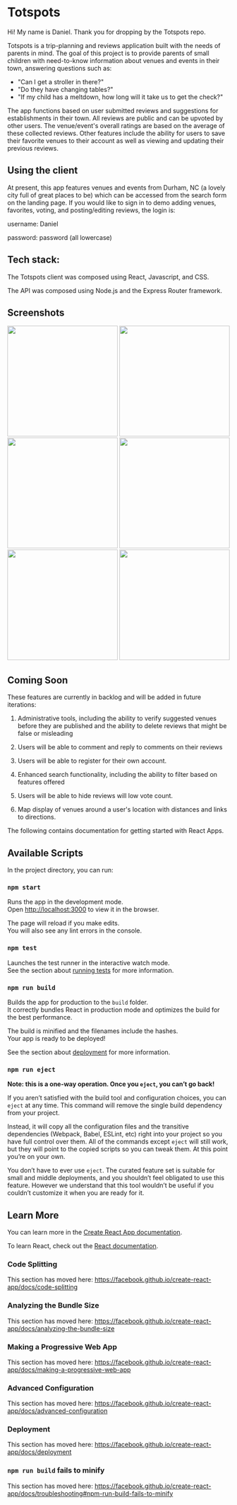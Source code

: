 # Totspots

Hi! My name is Daniel. Thank you for dropping by the Totspots repo.

Totspots is a trip-planning and reviews application built with the needs of parents in mind. The goal of this project is to provide parents of small children with need-to-know information about venues and events in their town, answering questions such as:
<ul>
<li>"Can I get a stroller in there?"</li>
<li>"Do they have changing tables?"</li>
<li>"If my child has a meltdown, how long will it take us to get the check?"</li>
</ul>
<p>The app functions based on user submitted reviews and suggestions for establishments in their town. All reviews are public and can be upvoted by other users. The venue/event's overall ratings are based on the average of these collected reviews.  Other features include the ability for users to save their favorite venues to their account as well as viewing and updating their previous reviews.</p>

## Using the client

At present, this app features venues and events from Durham, NC (a lovely city full of great places to be) which can be accessed from the search form on the landing page. If you would like to sign in to demo adding venues, favorites, voting, and posting/editing reviews, the login is: 

<p>username: Daniel</p>
<p>password: password (all lowercase)</p>

## Tech stack: 

The Totspots client was composed using React, Javascript, and CSS.

The API was composed using Node.js and the Express Router framework. 

## Screenshots

<img src="https://user-images.githubusercontent.com/52935999/70148705-ab0d1480-1674-11ea-800f-ee2bfbb657ec.png" width="250"/>


<img src="https://user-images.githubusercontent.com/52935999/70148706-ab0d1480-1674-11ea-8285-8cec5b33c0f9.png" width="250"/>

<img src="https://user-images.githubusercontent.com/52935999/70148707-ab0d1480-1674-11ea-86be-d6340b01cb0d.png" width="250"/>


<img src="https://user-images.githubusercontent.com/52935999/70148708-ab0d1480-1674-11ea-8cd3-080830518246.png" width="250"/>

<img src="https://user-images.githubusercontent.com/52935999/70148709-ab0d1480-1674-11ea-8a0b-5fe0d86b9546.png" width="250"/>

<img src="https://user-images.githubusercontent.com/52935999/70148710-aba5ab00-1674-11ea-879c-63f845eff3d9.png" width="250"/>




## Coming Soon

These features are currently in backlog and will be added in future iterations:

1. Administrative tools, including the ability to verify suggested venues before they are published and the ability to delete reviews that might be false or misleading

2. Users will be able to comment and reply to comments on their reviews

3. Users will be able to register for their own account. 

4. Enhanced search functionality, including the ability to filter based on features offered

5. Users will be able to hide reviews will low vote count. 

6. Map display of venues around a user's location with distances and links to directions. 


The following contains documentation for getting started with React Apps. 

## Available Scripts

In the project directory, you can run:

### `npm start`

Runs the app in the development mode.<br />
Open [http://localhost:3000](http://localhost:3000) to view it in the browser.

The page will reload if you make edits.<br />
You will also see any lint errors in the console.

### `npm test`

Launches the test runner in the interactive watch mode.<br />
See the section about [running tests](https://facebook.github.io/create-react-app/docs/running-tests) for more information.

### `npm run build`

Builds the app for production to the `build` folder.<br />
It correctly bundles React in production mode and optimizes the build for the best performance.

The build is minified and the filenames include the hashes.<br />
Your app is ready to be deployed!

See the section about [deployment](https://facebook.github.io/create-react-app/docs/deployment) for more information.

### `npm run eject`

**Note: this is a one-way operation. Once you `eject`, you can’t go back!**

If you aren’t satisfied with the build tool and configuration choices, you can `eject` at any time. This command will remove the single build dependency from your project.

Instead, it will copy all the configuration files and the transitive dependencies (Webpack, Babel, ESLint, etc) right into your project so you have full control over them. All of the commands except `eject` will still work, but they will point to the copied scripts so you can tweak them. At this point you’re on your own.

You don’t have to ever use `eject`. The curated feature set is suitable for small and middle deployments, and you shouldn’t feel obligated to use this feature. However we understand that this tool wouldn’t be useful if you couldn’t customize it when you are ready for it.

## Learn More

You can learn more in the [Create React App documentation](https://facebook.github.io/create-react-app/docs/getting-started).

To learn React, check out the [React documentation](https://reactjs.org/).

### Code Splitting

This section has moved here: https://facebook.github.io/create-react-app/docs/code-splitting

### Analyzing the Bundle Size

This section has moved here: https://facebook.github.io/create-react-app/docs/analyzing-the-bundle-size

### Making a Progressive Web App

This section has moved here: https://facebook.github.io/create-react-app/docs/making-a-progressive-web-app

### Advanced Configuration

This section has moved here: https://facebook.github.io/create-react-app/docs/advanced-configuration

### Deployment

This section has moved here: https://facebook.github.io/create-react-app/docs/deployment

### `npm run build` fails to minify

This section has moved here: https://facebook.github.io/create-react-app/docs/troubleshooting#npm-run-build-fails-to-minify
